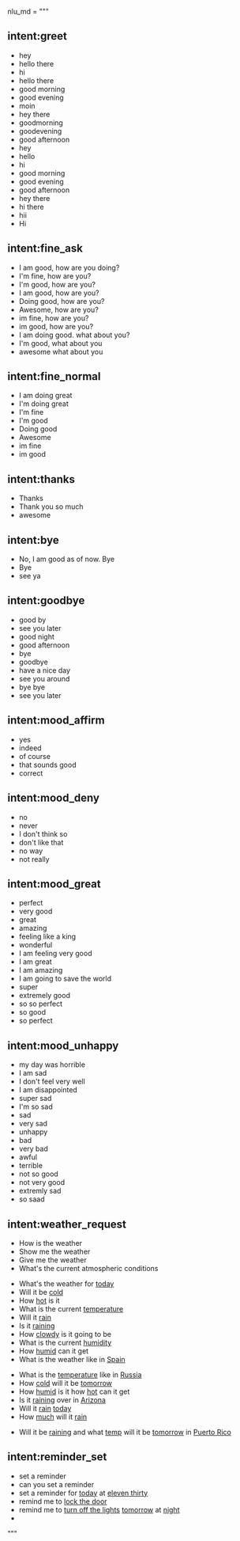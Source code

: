 nlu_md = """
## intent:greet
- hey
- hello there
- hi
- hello there
- good morning
- good evening
- moin
- hey there
- goodmorning
- goodevening
- good afternoon
- hey
- hello
- hi
- good morning
- good evening
- good afternoon
- hey there
- hi there
- hii
- Hi

## intent:fine_ask
- I am good, how are you doing?
- I'm fine, how are you?
- I'm good, how are you?
- I am good, how are you?
- Doing good, how are you?
- Awesome, how are you?
- im fine, how are you?
- im good, how are you?
- I am doing good. what about you?
- I'm good, what about you
- awesome what about you

## intent:fine_normal
- I am doing great
- I'm doing great
- I'm fine
- I'm good
- Doing good
- Awesome
- im fine
- im good

## intent:thanks
- Thanks
- Thank you so much
- awesome

## intent:bye
- No, I am good as of now. Bye
- Bye
- see ya

## intent:goodbye
- good by
- see you later
- good night
- good afternoon
- bye
- goodbye
- have a nice day
- see you around
- bye bye
- see you later

## intent:mood_affirm
- yes
- indeed
- of course
- that sounds good
- correct

## intent:mood_deny
- no
- never
- I don't think so
- don't like that
- no way
- not really

## intent:mood_great
- perfect
- very good
- great
- amazing
- feeling like a king
- wonderful
- I am feeling very good
- I am great
- I am amazing
- I am going to save the world
- super
- extremely good
- so so perfect
- so good
- so perfect

## intent:mood_unhappy
- my day was horrible
- I am sad
- I don't feel very well
- I am disappointed
- super sad
- I'm so sad
- sad
- very sad
- unhappy
- bad
- very bad
- awful
- terrible
- not so good
- not very good
- extremly sad
- so saad

## intent:weather_request
<!-- 0 entity questions -->
- How is the weather
- Show me the weather
- Give me the weather
- What's the current atmospheric conditions
<!-- 1 entity questions --> 
- What's the weather for [today](weather_arg:date) <!--Define a synonim (intent:word)-->
- Will it be [cold](weather_arg:temp)
- How [hot](weather_arg:temp) is it
- What is the current [temperature](weather_arg:temp)
- Will it [rain](weather_arg:rain)
- Is it [raining](weather_arg:rain)
- How [clowdy](weather_arg:clowdy) is it going to be
- What is the current [humidity](weather_arg:humidity)
- How [humid](weather_arg:humidity) can it get
- What is the weather like in [Spain](weather_arg:location)
<!-- 2 entity questions -->
- What is the [temperature](weather_arg:temp) like in [Russia](weather_arg:location)
- How [cold](weather_arg:temp) will it be [tomorrow](weather_arg:date)
- How [humid](weather_arg:humidity) is it how [hot](weather_arg:temp) can it get
- Is it [raining](weather_arg:rain) over in [Arizona](weather_arg:location)
- Will it [rain](weather_arg:rain) [today](weather_arg:date)
- How [much](weather_arg:quantity) will it [rain](weather_arg:rain)
<!-- Multiple entity questions -->
- Will it be [raining](weather_arg:rain) and what [temp](weather_arg:temp) will it be [tomorrow](weather_arg:date) in [Puerto Rico](weather_arg:location)

## intent:reminder_set
- set a reminder
- can you set a reminder
- set a reminder for [today](reminder_date) at [eleven thirty](reminder_arg_time)
- remind me to [lock the door](reminder_arg)
- remind me to [turn off the lights](reminder_arg) [tomorrow](reminder_arg_date) at [night](reminder_arg_time)
- 
"""